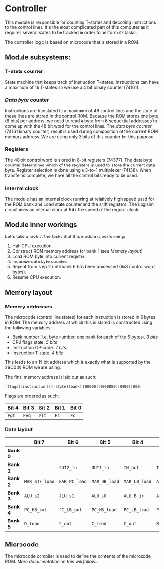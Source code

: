 # Controller

This module is responsible for counting T-states and decoding instructions to the control lines.
It's the most complicated part of this computer as it requires several states to be tracked in order to perform its tasks.

The controller logic is based on microcode that is stored in a ROM.

## Module subsystems:

### T-state counter
State machine that keeps track of instruction T-states. Instructions can have a maximum of 16 T-states so we use a 4 bit binary counter (74161).

### _Data byte_ counter
Instructions are translated to a maximum of 48 control lines and the state of these lines are stored in the control ROM. Because the ROM stores one byte (8 bits) per address, we need to read a byte from 6 sequential addresses to come up with the 48 bit word for the control lines.
The _data byte counter_ (74161 binary counter) result is used during composition of the current ROM memory address. We are using only 3 bits of this counter for this purpose.

### Registers

The 48 bit control word is stored in 8-bit registers (74377). The data byte counter determines which of the registers is used to store the current data byte. Register selection is done using a  3-to-1 multiplexer (74138). When transfer is complete, we have all the control bits ready to be used.

### Internal clock

The module has an internal clock running at relatively high speed used for the ROM bank and Load state counter and the shift registers. The Logisim circuit uses an internal clock at 64x the speed of the regular clock.

## Module inner workings

Let's take a look at the tasks that this module is performing:

1. Halt CPU execution.
2. Construct ROM memory address for bank 1 (see _Memory layout_).
3. Load ROM byte into current register.
4. Increase data byte counter.
5. Repeat from step 2 until bank 6 has been processed (6x8 control word bytes).
6. Resume CPU execution.

## Memory layout

### Memory addresses

The microcode (control line states) for each instruction is stored in 6 bytes in ROM.
The memory address at which this is stored is constructed using the following variables:

- Bank number (i.e. byte number, one bank for each of the 6 bytes).
  *3 bits*
- CPU flags state.
  *5 bits*
- Instruction OP-code.
  *7 bits*
- Instruction T-state.
  *4 bits*

This leads to an 19 bit address which is exactly what is supported by the 29C040 ROM we are using. 

The final memory address is laid out as such:

`[flags][instruction][t-state][bank]`
`[00000][0000000][0000][000]`

Flags are ordered as such:

| Bit 4 | Bit 3 | Bit 2 | Bit 1 | Bit 0 |
| ----- | ----- | ----- | ----- | ----- |
| `Fgt` | `Feq` | `Flt` | `Fz`  | `Fc`  |

### Data layout

|            | Bit 7          | Bit 6         | Bit 5         | Bit 4         | Bit 3          | Bit 2        | Bit 1     | Bit 0          |
| ---------- | -------------- | ------------- | ------------- | ------------- | -------------- | ------------ | --------- | -------------- |
| **Bank 0** |                |               |               |               |                |              |           |                |
| **Bank 1** |                | `OUT2_in`     | `OUT1_in`     | `IN_out`      | `TSTATE_reset` | `CLOCK_halt` | `MEM_out` | `MEM_RAM_load` |
| **Bank 2** | `MAR_STK_load` | `MAR_PC_load` | `MAR_HB_load` | `MAR_LB_load` | `ALU_out`      | `ALU_cn`     | `ALU_m`   | `ALU_s3`       |
| **Bank 3** | `ALU_s2`       | `ALU_s1`      | `ALU_s0`      | `ALU_B_in`    | `ALU_A_in`     | `STK_reset`  | `STK_dec` | `STK_inc`      |
| **Bank 4** | `PC_HB_out`    | `PC_LB_out`   | `PC_HB_load`  | `PC_LB_load`  | `PC_dec`       | `PC_inc`     | `IR_load` | `FLAGS_load`   |
| **Bank 5** | `D_load`       | `D_out`       | `C_load`      | `C_out`       | `B_load`       | `B_out`      | `A_load`  | `A_out`        |

## Microcode

The microcode compiler is used to define the contents of the microcode ROM.
*More documentation on this will follow...*